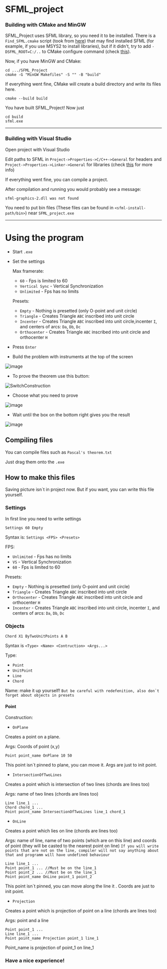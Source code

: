 # SFML_project
### Building with CMake and MinGW

SFML_Project uses SFML library, so you need it to be installed. There is a ```Find_SFML.cmake``` script (took from [here](https://github.com/eXpl0it3r/game-off-2016)) 
that may find installed SFML (for example, if you use MSYS2 to install libraries), but if it didn't, try to add ```-DSFML_ROOT=C:/..``` to CMake configure command 
(check [this](https://stackoverflow.com/questions/45671299/linking-sfml-with-cmake-windows-mingw)).

Now, if you have MinGW and CMake:

```
cd .../SFML_Project
cmake -G "MinGW Makefiles" -S "" -B "build"
```

If everything went fine, CMake will create a build directory and write its files here.

```
cmake --build build
```

You have built SFML_Project! Now just

```
cd build
sfml.exe
```
___

### Building with Visual Studio

Open project with Visual Studio

Edit paths to SFML in ```Project->Properties->C/C++->General``` for headers and ```Project->Properties->Linker->General``` for libraries
(check [this](https://www.sfml-dev.org/tutorials/2.5/start-vc.php) for more info)

If everything went fine, you can compile a project.

After compilation and running you would probably see a message: 
```
sfml-graphics-2.dll was not found
```

You need to put bin files (These files can be found in ```<sfml-install-path/bin>```) near ```SFML_project.exe```
___

# Using the program

* Start ```.exe```
* Set the settings

  Max framerate:
  * ```60``` - Fps is limited to 60
  * ```Vertical Sync``` - Vertical Synchronization
  * ```Unlimited``` - Fps has no limits

  Presets:
  * ```Empty``` - Nothing is presetted (only O-point and unit circle)
  * ```Triangle``` - Creates Triangle ```ABC``` inscribed into unit circle
  * ```Incenter``` - Creates Triangle ```ABC``` inscribed into unit circle,incenter ```I```, and centers of arcs: ```Da```, ```Db```, ```Dc```
  * ```Orthocenter``` - Creates Triangle ```ABC``` inscribed into unit circle and orthocenter ```H```

* Press ```Enter```
* Build the problem with instruments at the top of the screen

![image](https://user-images.githubusercontent.com/77803419/183294735-ea2387ea-ad7c-4346-bb99-cba8fe3504e2.png)

* To prove the theorem use this button:

![SwitchConstruction](https://user-images.githubusercontent.com/77803419/183294703-56ab02ab-7287-4126-8716-179e3651d0da.png)

* Choose what you need to prove

![image](https://user-images.githubusercontent.com/77803419/183294857-6f444bde-d722-4a56-93f8-3f89dda62f99.png)


* Wait until the box on the bottom right gives you the result

![image](https://user-images.githubusercontent.com/77803419/183294843-7d186c4f-6ea3-449f-9e6d-b46f947432ef.png)


## Compiling files

You can compile files such as ```Pascal's theorem.txt```

Just drag them onto the ```.exe```

## How to make this files

Saving picture isn`t in project now.
But if you want, you can write this file yourself.

### Settings
In first line you need to write settings
```
Settings 60 Empty
```

Syntax is: ```Settings <FPS> <Presets>```

FPS:
* ```Unlimited``` - Fps has no limits
* ```VS``` - Vertical Synchronization
* ```60``` - Fps is limited to 60

Presets:
* ```Empty``` - Nothing is presetted (only O-point and unit circle)
* ```Triangle``` - Creates Triangle ```ABC``` inscribed into unit circle
* ```Orthocenter``` - Creates Triangle ```ABC``` inscribed into unit circle and orthocenter ```H```
* ```Incenter``` - Creates Triangle ```ABC``` inscribed into unit circle, incenter ```I```, and centers of arcs: ```Da```, ```Db```, ```Dc```

### Objects
```
Chord X1 ByTwoUnitPoints A B
```
Syntax is ```<Type> <Name> <Contruction> <Args...>```

Type:
* ```Point```
* ```UnitPoint```
* ```Line```
* ```Chord```

Name: make it up yourself! 
```But be careful with redefenition, also don`t forget about objects in presets```

#### Point
Construction:
* ```OnPlane```

Creates a point on a plane.

  Args: Coords of point (x,y)
 ```
 Point point_name OnPlane 10 50
 ```
 This point isn`t pinned to plane, you can move it. Args are just to init point.
* ```IntersectionOfTwoLines```

Creates a point which is intersection of two lines (chords are lines too)

  Args: name of two lines (chords are lines too)
 ```
 Line line_1 ...
 Chord chord_1 ...
 Point point_name IntersectionOfTwoLines line_1 chord_1
 ```
* ```OnLine```

Creates a point which lies on line (chords are lines too)

  Args: name of line, name of two points (which are on this line) and coords of point (they will be casted to the nearest point on line)
```If you will write points that are not on the line, compiler will not say anything about that and programm will have undefined behaviour```
 ```
 Line line_1 ...
 Point point_1 ... //Must be on the line_1
 Point point_2 ... //Must be on the line_1
 Point point_name OnLine point_1 point_2
 ```
  This point isn`t pinned, you can move along the line it . Coords are just to init point.
* ```Projection```

Creates a point which is projection of point on a line (chords are lines too)

  Args: point and a line
 ```
 Point point_1 ...
 Line line_1 ...
 Point point_name Projection point_1 line_1
 ```
  Point_name is projection of point_1 on line_1
  
  
### Have a nice experience!
